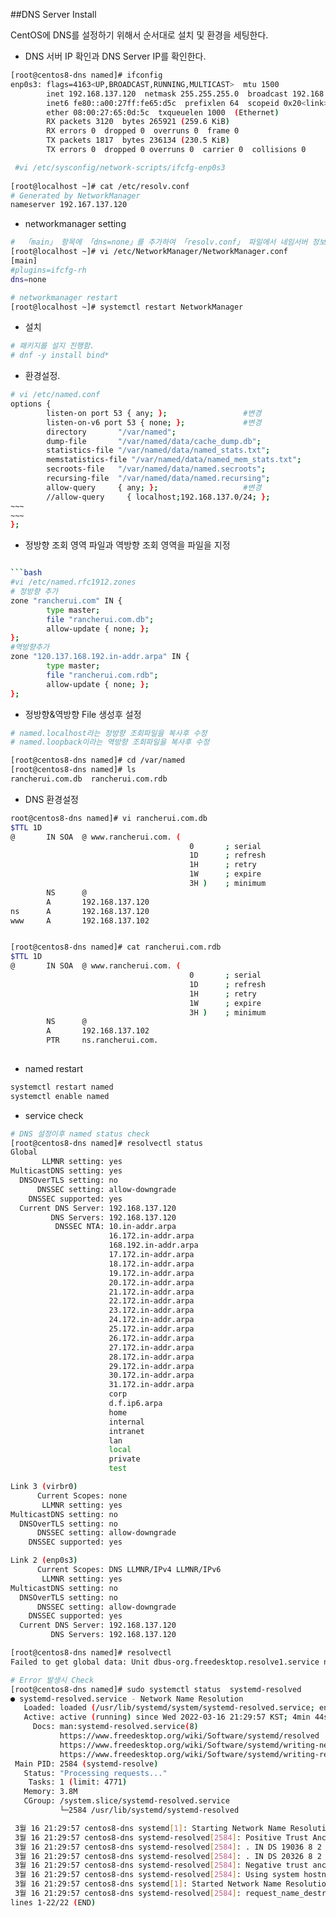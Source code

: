 ##DNS Server Install

CentOS에 DNS를 설정하기 위해서 순서대로 설치 및 환경을 세팅한다.



- DNS 서버 IP 확인과 DNS Server IP를 확인한다.
```bash
[root@centos8-dns named]# ifconfig
enp0s3: flags=4163<UP,BROADCAST,RUNNING,MULTICAST>  mtu 1500
        inet 192.168.137.120  netmask 255.255.255.0  broadcast 192.168.137.255
        inet6 fe80::a00:27ff:fe65:d5c  prefixlen 64  scopeid 0x20<link>
        ether 08:00:27:65:0d:5c  txqueuelen 1000  (Ethernet)
        RX packets 3120  bytes 265921 (259.6 KiB)
        RX errors 0  dropped 0  overruns 0  frame 0
        TX packets 1817  bytes 236134 (230.5 KiB)
        TX errors 0  dropped 0 overruns 0  carrier 0  collisions 0

 #vi /etc/sysconfig/network-scripts/ifcfg-enp0s3
 
[root@localhost ~]# cat /etc/resolv.conf
# Generated by NetworkManager
nameserver 192.167.137.120
```

- networkmanager setting
```bash
#  「main」 항목에 「dns=none」를 추가하여 「resolv.conf」 파일에서 네임서버 정보가 관리하도록 설정.
[root@localhost ~]# vi /etc/NetworkManager/NetworkManager.conf
[main]
#plugins=ifcfg-rh
dns=none  

# networkmanager restart
[root@localhost ~]# systemctl restart NetworkManager

```

- 설치
``` bash
# 패키지를 설지 진행함.
# dnf -y install bind*
```

- 환경설정.
```bash
# vi /etc/named.conf
options {
        listen-on port 53 { any; };                 #변경
        listen-on-v6 port 53 { none; };             #변경
        directory       "/var/named";
        dump-file       "/var/named/data/cache_dump.db";
        statistics-file "/var/named/data/named_stats.txt";
        memstatistics-file "/var/named/data/named_mem_stats.txt";
        secroots-file   "/var/named/data/named.secroots";
        recursing-file  "/var/named/data/named.recursing";
        allow-query     { any; };                   #변경
        //allow-query     { localhost;192.168.137.0/24; };
~~~
~~~
};
```
- 정방향 조회 영역 파일과 역방향 조회 영역을 파일을 지정
```bash

```bash
#vi /etc/named.rfc1912.zones
# 정방향 추가
zone "rancherui.com" IN {
        type master;
        file "rancherui.com.db";
        allow-update { none; };
};
#역방향추가
zone "120.137.168.192.in-addr.arpa" IN {
        type master;
        file "rancherui.com.rdb";
        allow-update { none; };
};

```
- 정방향&역방향 File 생성후 설정
```bash
# named.localhost라는 정방향 조회파일을 복사후 수정
# named.loopback이라는 역방향 조회파일을 복사후 수정

[root@centos8-dns named]# cd /var/named
[root@centos8-dns named]# ls
rancherui.com.db  rancherui.com.rdb  
```
- DNS 환경설정
```bash
root@centos8-dns named]# vi rancherui.com.db
$TTL 1D
@       IN SOA  @ www.rancherui.com. (
                                        0       ; serial
                                        1D      ; refresh
                                        1H      ; retry
                                        1W      ; expire
                                        3H )    ; minimum
        NS      @
        A       192.168.137.120
ns      A       192.168.137.120
www     A       192.168.137.102


[root@centos8-dns named]# cat rancherui.com.rdb 
$TTL 1D
@       IN SOA  @ www.rancherui.com. (
                                        0       ; serial
                                        1D      ; refresh
                                        1H      ; retry
                                        1W      ; expire
                                        3H )    ; minimum
        NS      @
        A       192.168.137.102
        PTR     ns.rancherui.com.
 

```
- named restart
```bash
systemctl restart named
systemctl enable named

```

- service check
```bash
# DNS 설정이후 named status check
[root@centos8-dns named]# resolvectl status
Global
       LLMNR setting: yes
MulticastDNS setting: yes
  DNSOverTLS setting: no
      DNSSEC setting: allow-downgrade
    DNSSEC supported: yes
  Current DNS Server: 192.168.137.120
         DNS Servers: 192.168.137.120
          DNSSEC NTA: 10.in-addr.arpa
                      16.172.in-addr.arpa
                      168.192.in-addr.arpa
                      17.172.in-addr.arpa
                      18.172.in-addr.arpa
                      19.172.in-addr.arpa
                      20.172.in-addr.arpa
                      21.172.in-addr.arpa
                      22.172.in-addr.arpa
                      23.172.in-addr.arpa
                      24.172.in-addr.arpa
                      25.172.in-addr.arpa
                      26.172.in-addr.arpa
                      27.172.in-addr.arpa
                      28.172.in-addr.arpa
                      29.172.in-addr.arpa
                      30.172.in-addr.arpa
                      31.172.in-addr.arpa
                      corp
                      d.f.ip6.arpa
                      home
                      internal
                      intranet
                      lan
                      local
                      private
                      test

Link 3 (virbr0)
      Current Scopes: none
       LLMNR setting: yes
MulticastDNS setting: no
  DNSOverTLS setting: no
      DNSSEC setting: allow-downgrade
    DNSSEC supported: yes

Link 2 (enp0s3)
      Current Scopes: DNS LLMNR/IPv4 LLMNR/IPv6
       LLMNR setting: yes
MulticastDNS setting: no
  DNSOverTLS setting: no
      DNSSEC setting: allow-downgrade
    DNSSEC supported: yes
  Current DNS Server: 192.168.137.120
         DNS Servers: 192.168.137.120

[root@centos8-dns named]# resolvectl 
Failed to get global data: Unit dbus-org.freedesktop.resolve1.service not found.

# Error 발생시 Check
[root@centos8-dns named]# sudo systemctl status  systemd-resolved
● systemd-resolved.service - Network Name Resolution
   Loaded: loaded (/usr/lib/systemd/system/systemd-resolved.service; enabled; vendor preset: disabled)
   Active: active (running) since Wed 2022-03-16 21:29:57 KST; 4min 44s ago
     Docs: man:systemd-resolved.service(8)
           https://www.freedesktop.org/wiki/Software/systemd/resolved
           https://www.freedesktop.org/wiki/Software/systemd/writing-network-configuration-managers
           https://www.freedesktop.org/wiki/Software/systemd/writing-resolver-clients
 Main PID: 2584 (systemd-resolve)
   Status: "Processing requests..."
    Tasks: 1 (limit: 4771)
   Memory: 3.8M
   CGroup: /system.slice/systemd-resolved.service
           └─2584 /usr/lib/systemd/systemd-resolved

 3월 16 21:29:57 centos8-dns systemd[1]: Starting Network Name Resolution...
 3월 16 21:29:57 centos8-dns systemd-resolved[2584]: Positive Trust Anchors:
 3월 16 21:29:57 centos8-dns systemd-resolved[2584]: . IN DS 19036 8 2 49aac11d7b6f6446702e54a1607371607a1a41855200fd2ce1cdde32f24e8fb5
 3월 16 21:29:57 centos8-dns systemd-resolved[2584]: . IN DS 20326 8 2 e06d44b80b8f1d39a95c0b0d7c65d08458e880409bbc683457104237c7f8ec8d
 3월 16 21:29:57 centos8-dns systemd-resolved[2584]: Negative trust anchors: 10.in-addr.arpa 16.172.in-addr.arpa 17.172.in-addr.arpa 18.172.in-addr.arpa 19.172.in-addr.arpa 20.172.in-addr.arpa 21.172.in-addr.arpa 22.172.in-addr.arpa 23>
 3월 16 21:29:57 centos8-dns systemd-resolved[2584]: Using system hostname 'centos8-dns'.
 3월 16 21:29:57 centos8-dns systemd[1]: Started Network Name Resolution.
 3월 16 21:29:57 centos8-dns systemd-resolved[2584]: request_name_destroy_callback n_ref=1
lines 1-22/22 (END)

```

